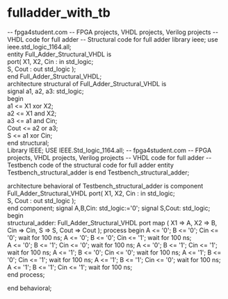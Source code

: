 # fulladder_with_tb
-- fpga4student.com 
-- FPGA projects, VHDL projects, Verilog projects 
-- VHDL code for full adder 
-- Structural code for full adder 
 library ieee; 
 use ieee.std_logic_1164.all;  
 entity Full_Adder_Structural_VHDL is  
   port( 
  X1, X2, Cin : in std_logic;  
  S, Cout : out std_logic
  );  
 end Full_Adder_Structural_VHDL;  
 architecture structural of Full_Adder_Structural_VHDL is  
 signal a1, a2, a3: std_logic;  
 begin  
   a1 <= X1 xor X2;  
   a2 <= X1 and X2;  
   a3 <= a1 and Cin;  
   Cout <= a2 or a3;  
   S <= a1 xor Cin;  
 end structural;  
Library IEEE;
USE IEEE.Std_logic_1164.all;
-- fpga4student.com 
-- FPGA projects, VHDL projects, Verilog projects 
-- VHDL code for full adder 
-- Testbench code of the structural code for full adder 
entity Testbench_structural_adder is
end Testbench_structural_adder;
 
architecture  behavioral of Testbench_structural_adder is
 component Full_Adder_Structural_VHDL 
   port( 
  X1, X2, Cin : in std_logic;  
  S, Cout : out std_logic
  );  
 end component; 
 signal A,B,Cin: std_logic:='0';
 signal S,Cout: std_logic;
begin   
 structural_adder: Full_Adder_Structural_VHDL port map 
   (
    X1 => A,
    X2 => B,
    Cin => Cin,
    S => S,
    Cout => Cout 
   );
  process
  begin
   A <= '0';
   B <= '0';
   Cin <= '0';
   wait for 100 ns;
   A <= '0';
   B <= '0';
   Cin <= '1';
   wait for 100 ns;   
   A <= '0';
   B <= '1';
   Cin <= '0';
   wait for 100 ns;
   A <= '0';
   B <= '1';
   Cin <= '1';
   wait for 100 ns;
   A <= '1';
   B <= '0';
   Cin <= '0';
   wait for 100 ns;
   A <= '1';
   B <= '0';
   Cin <= '1';
   wait for 100 ns;
   A <= '1';
   B <= '1';
   Cin <= '0';
   wait for 100 ns;   
   A <= '1';
   B <= '1';
   Cin <= '1';
   wait for 100 ns;   
  end process;
      
end behavioral; 
